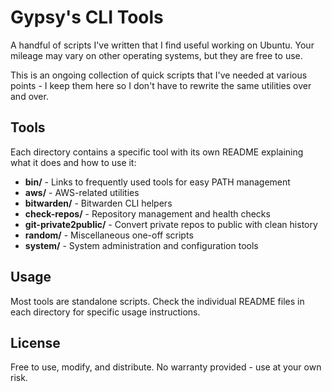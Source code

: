 # Gypsy's CLI Tools

A handful of scripts I've written that I find useful working on Ubuntu. Your mileage may vary on other operating systems, but they are free to use.

This is an ongoing collection of quick scripts that I've needed at various points - I keep them here so I don't have to rewrite the same utilities over and over.

## Tools

Each directory contains a specific tool with its own README explaining what it does and how to use it:

- **bin/** - Links to frequently used tools for easy PATH management
- **aws/** - AWS-related utilities
- **bitwarden/** - Bitwarden CLI helpers  
- **check-repos/** - Repository management and health checks
- **git-private2public/** - Convert private repos to public with clean history
- **random/** - Miscellaneous one-off scripts
- **system/** - System administration and configuration tools

## Usage

Most tools are standalone scripts. Check the individual README files in each directory for specific usage instructions.

## License

Free to use, modify, and distribute. No warranty provided - use at your own risk. 